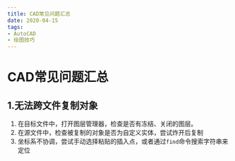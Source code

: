 ```yaml
---
title: CAD常见问题汇总
date: 2020-04-15
tags: 
- AutoCAD
- 绘图技巧
---
```


# CAD常见问题汇总
## 1.无法跨文件复制对象
1. 在目标文件中，打开图层管理器，检查是否有冻结、关闭的图层。
2. 在源文件中，检查被复制的对象是否为自定义实体，尝试炸开后复制
3. 坐标系不协调，尝试手动选择粘贴的插入点，或者通过`find`命令搜索字符串来定位


